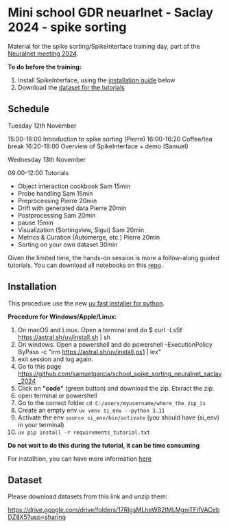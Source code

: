 # Mini school GDR neuarlnet - Saclay 2024 - spike sorting

Material for the spike sorting/SpikeInterface training day, part of the [Neuralnet meeting 2024](https://neuralnet2024.sciencesconf.org/).


**To do before the training:**

1. Install SpikeInterface, using the [installation guide](#installation) below
2. Download the [dataset for the tutorials](#dataset)



## Schedule


Tuesday 12th November

15:00-16:00 Introduction to spike sorting (Pierre)
16:00-16:20 Coffee/tea break
16:20-18:00 Overview of SpikeInterface + demo (Samuel)

Wednesday 13th November

09:00-12:00 Tutorials

* Object interaction cookbook Sam 15min
* Probe handling Sam 15min
* Preprocessing Pierre 20min
* Drift with generated data Pierre 20min
* Postprocessing Sam 20min
* pause 15min
* Visualization (Sortingview, Sigui) Sam 20min
* Metrics & Curation (Automerge, etc.) Pierre 20min
* Sorting on your own dataset 30min

Given the limited time, the hands-on session is more a follow-along guided tutorials.
You can download all notebooks on this [repo](https://github.com/samuelgarcia/school_spike_sorting_neuralnet_saclay_2024).




## Installation

This procedure use the new [uv fast installer for python](https://github.com/astral-sh/uv).

**Procedure for Windows/Apple/Linux:**



1. On macOS and Linux. Open a terminal and do $ curl -LsSf https://astral.sh/uv/install.sh | sh
1. On windows. Open a powershell and do powershell -ExecutionPolicy ByPass -c "irm https://astral.sh/uv/install.ps1 | iex"
2. exit session and log again.
3. Go to this page https://github.com/samuelgarcia/school_spike_sorting_neuralnet_saclay_2024
4. Click on **"code"** (green button) and download the zip. Etxract the zip.
5. open terminal or powershell
6. Go to the correct folder `cd C:/users/myusername/where_the_zip_is`
7. Create an empty env `uv venv si_env --python 3.11`
8. Activate the env `source si_env/bin/activate` (you should have (si_env) in your terminal)
9. `uv pip install -r requirements_tutorial.txt`

**Do not wait to do this during the tutorial, it can be time consuming**

For installtion, you can have more information [here](https://github.com/SpikeInterface/spikeinterface/tree/main/installation_tips)


## Dataset

Please download datasets from this link and unzip them:

https://drive.google.com/drive/folders/17RlgsMLheW82IMLMgmTFifVACebDZ8X5?usp=sharing
